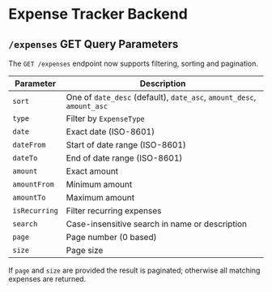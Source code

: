 # Expense Tracker Backend

## `/expenses` GET Query Parameters

The `GET /expenses` endpoint now supports filtering, sorting and pagination.

| Parameter      | Description                                                     |
|---------------|-----------------------------------------------------------------|
| `sort`        | One of `date_desc` (default), `date_asc`, `amount_desc`, `amount_asc` |
| `type`        | Filter by `ExpenseType`                                          |
| `date`        | Exact date (ISO-8601)                                            |
| `dateFrom`    | Start of date range (ISO-8601)                                   |
| `dateTo`      | End of date range (ISO-8601)                                     |
| `amount`      | Exact amount                                                     |
| `amountFrom`  | Minimum amount                                                   |
| `amountTo`    | Maximum amount                                                   |
| `isRecurring` | Filter recurring expenses                                        |
| `search`      | Case-insensitive search in name or description                   |
| `page`        | Page number (0 based)                                            |
| `size`        | Page size                                                        |

If `page` and `size` are provided the result is paginated; otherwise all
matching expenses are returned.
